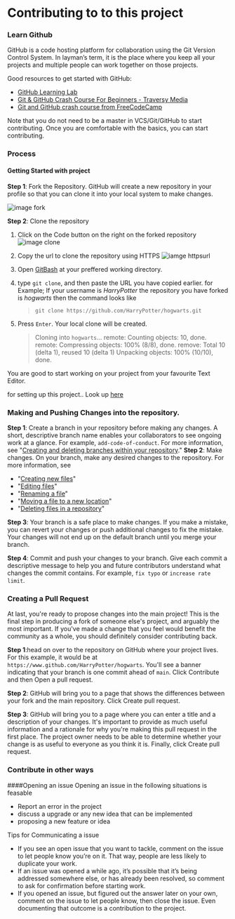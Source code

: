 # Contributing to to this project



### Learn Github
GitHub is a code hosting platform for collaboration using the Git Version Control System. In layman’s term, it is the place where you keep all your projects and multiple people can work together on those projects.

Good resources to get started with GitHub:

- [GitHub Learning Lab](https://lab.github.com/)
- [Git & GitHub Crash Course For Beginners - Traversy Media](https://youtu.be/SWYqp7iY_Tc)
- [Git and GitHub crash course from FreeCodeCamp](https://youtu.be/RGOj5yH7evk)

Note that you do not need to be a master in VCS/Git/GitHub to start contributing. Once you are comfortable with the basics, you can start contributing.


### Process

#### Getting Started with project
**Step 1**: Fork the Repository. GitHub will create a new repository in your profile so that you can clone it into your local system to make changes.

![image fork](https://docs.github.com/assets/cb-6294/images/help/repository/fork_button.jpg)

**Step 2**: Clone the repository
1. Click on the Code button on the right on the forked repository
![image clone](https://docs.github.com/assets/cb-20366/images/help/repository/code-button.png)

2. Copy the url to clone the repository using HTTPS
![iamge httpsurl](https://docs.github.com/assets/cb-33207/images/help/repository/https-url-clone-cli.png)

3. Open [GitBash](https://git-scm.com/downloads) at your preffered working directory.

4. type `git clone`, and then paste the URL you have copied earlier. 
   for Example; If your username is *HarryPotter* the repository you have forked is *hogwarts* then the command looks like
   > `git clone https://github.com/HarryPotter/hogwarts.git`

5. Press `Enter`. Your local clone will be created.
    > Cloning into `hogwarts`...
    > remote: Counting objects: 10, done.
    > remote: Compressing objects: 100% (8/8), done.
    > remove: Total 10 (delta 1), reused 10 (delta 1)
    > Unpacking objects: 100% (10/10), done.

You are good to start working on your project from your favourite Text Editor.

for setting up this project.. Look up [here](./setup.md)
###  Making and Pushing Changes into the repository.
**Step 1**: Create a branch in your repository before making any changes. A short, descriptive branch name enables your collaborators to see ongoing work at a glance. For example, `add-code-of-conduct`. For more information, see "[Creating and deleting branches within your repository](https://docs.github.com/en/github/collaborating-with-issues-and-pull-requests/creating-and-deleting-branches-within-your-repository)."
**Step 2**: Make changes. On your branch, make any desired changes to the repository. 
For more information, see
   -  "[Creating new files](https://docs.github.com/en/articles/creating-new-files)"
   - "[Editing files](https://docs.github.com/en/articles/editing-files)"
   - "[Renaming a file](https://docs.github.com/en/articles/renaming-a-file)"
   - "[Moving a file to a new location](https://docs.github.com/en/articles/moving-a-file-to-a-new-location)"
   - "[Deleting files in a repository](https://docs.github.com/en/github/managing-files-in-a-repository/deleting-files-in-a-repository)"

**Step 3**: Your branch is a safe place to make changes. If you make a mistake, you can revert your changes or push additional changes to fix the mistake. Your changes will not end up on the default branch until you merge your branch.

**Step 4**: Commit and push your changes to your branch. Give each commit a descriptive message to help you and future contributors understand what changes the commit contains. For example, `fix typo` or `increase rate limit`.



### Creating a Pull Request

At last, you're ready to propose changes into the main project! This is the final step in producing a fork of someone else's project, and arguably the most important. If you've made a change that you feel would benefit the community as a whole, you should definitely consider contributing back.

**Step 1**:head on over to the repository on GitHub where your project lives. For this example, it would be at `https://www.github.com/HarryPotter/hogwarts`. You'll see a banner indicating that your branch is one commit ahead of `main`. Click Contribute and then Open a pull request.

**Step 2**: GitHub will bring you to a page that shows the differences between your fork and the main repository. Click Create pull request.

**Step 3**: GitHub will bring you to a page where you can enter a title and a description of your changes. It's important to provide as much useful information and a rationale for why you're making this pull request in the first place. The project owner needs to be able to determine whether your change is as useful to everyone as you think it is. Finally, click Create pull request.

### Contribute in other ways
####Opening an issue
Opening an issue in the following situations is feasable
* Report an error in the project
* discuss a upgrade or any new idea that can be implemented
* proposing a new feature or idea

Tips for Communicating a issue
* If you see an open issue that you want to tackle, comment on the issue to let people know you’re on it. That way, people are less likely to duplicate your work.
* If an issue was opened a while ago, it’s possible that it’s being addressed somewhere else, or has already been resolved, so comment to ask for confirmation before starting work.
* If you opened an issue, but figured out the answer later on your own, comment on the issue to let people know, then close the issue. Even documenting that outcome is a contribution to the project.


